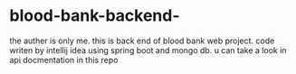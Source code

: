 # blood-bank-backend-
the auther is only me.
this is back end of blood bank web project.
code writen by intellij idea using spring boot and mongo db.
u can take a look in api docmentation in this repo
